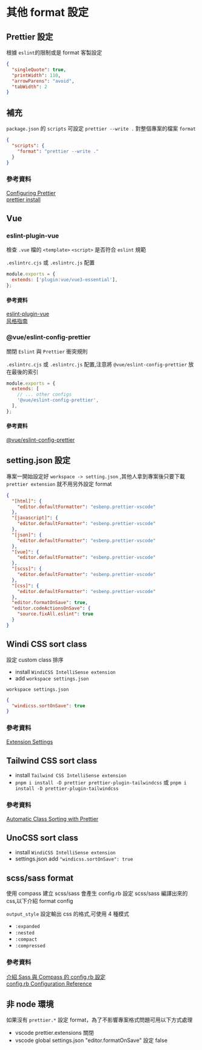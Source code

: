 # 其他 format 設定

## Prettier 設定

根據 `eslint`的限制或是 format 客製設定

```json
{
  "singleQuote": true,
  "printWidth": 110,
  "arrowParens": "avoid",
  "tabWidth": 2
}
```

## 補充

`package.json` 的 `scripts` 可設定 `prettier --write .` 對整個專案的檔案 `format`

```json
{
  "scripts": {
    "format": "prettier --write ."
  }
}
```

### 參考資料

[Configuring Prettier](https://prettier.io/docs/en/options.html)\
[prettier install](https://prettier.io/docs/en/install.html)

## Vue

### eslint-plugin-vue

檢查 `.vue` 檔的 `<template>` `<script>` 是否符合 `eslint` 規範

`.eslintrc.cjs` 或 `.eslintrc.js` 配置

```javascript
module.exports = {
  extends: ['plugin:vue/vue3-essential'],
};
```

#### 參考資料

[eslint-plugin-vue](https://eslint.vuejs.org/)\
[风格指南](https://v2.cn.vuejs.org/v2/style-guide/index.html#%E4%BC%98%E5%85%88%E7%BA%A7-A%EF%BC%9A%E5%BF%85%E8%A6%81%E7%9A%84)

### @vue/eslint-config-prettier

關閉 `Eslint` 與 `Prettier` 衝突規則

`.eslintrc.cjs` 或 `.eslintrc.js` 配置,注意將 `@vue/eslint-config-prettier` 放在最後的索引

```js
module.exports = {
  extends: [
    // ... other configs
    '@vue/eslint-config-prettier',
  ],
};
```

#### 參考資料

[@vue/eslint-config-prettier](https://www.npmjs.com/package/@vue/eslint-config-prettier)

## setting.json 設定

專案一開始設定好 `workspace -> setting.json` ,其他人拿到專案後只要下載 `prettier extension` 就不用另外設定 format

```json
{
  "[html]": {
    "editor.defaultFormatter": "esbenp.prettier-vscode"
  },
  "[javascript]": {
    "editor.defaultFormatter": "esbenp.prettier-vscode"
  },
  "[json]": {
    "editor.defaultFormatter": "esbenp.prettier-vscode"
  },
  "[vue]": {
    "editor.defaultFormatter": "esbenp.prettier-vscode"
  },
  "[scss]": {
    "editor.defaultFormatter": "esbenp.prettier-vscode"
  },
  "[css]": {
    "editor.defaultFormatter": "esbenp.prettier-vscode"
  },
  "editor.formatOnSave": true,
  "editor.codeActionsOnSave": {
    "source.fixAll.eslint": true
  }
}
```

## Windi CSS sort class

設定 custom class 排序

- install `WindiCSS IntelliSense extension`
- add `workspace settings.json`

`workspace settings.json`

```json
{
  "windicss.sortOnSave": true
}
```

### 參考資料

[Extension Settings](https://windicss.org/editors/vscode.html#extension-settings)

## Tailwind CSS sort class

- install `Tailwind CSS IntelliSense extension`
- `pnpm i install -D prettier prettier-plugin-tailwindcss` 或 `pnpm i install -D prettier-plugin-tailwindcss`

### 參考資料

[Automatic Class Sorting with Prettier](https://tailwindcss.com/blog/automatic-class-sorting-with-prettier)

## UnoCSS sort class

- install `WindiCSS IntelliSense extension`
- settings.json add `"windicss.sortOnSave": true`

## scss/sass format

使用 compass 建立 scss/sass 會產生 config.rb 設定 scss/sass 編譯出來的 css,以下介紹 format config

`output_style` 設定輸出 css 的格式,可使用 4 種模式

- `:expanded`
- `:nested`
- `:compact`
- `:compressed`

### 參考資料

[介紹 Sass 與 Compass 的 config.rb 設定](https://ithelp.ithome.com.tw/articles/10134963)\
[config.rb Configuration Reference](http://compass-style.org/help/documentation/configuration-reference/)

## 非 node 環境

如果沒有 `prettier.*` 設定 format，為了不影響專案格式問題可用以下方式處理

- vscode prettier.extensions 關閉
- vscode global settings.json "editor.formatOnSave" 設定 false
